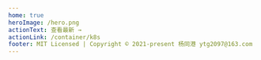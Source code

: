 ```yaml
---
home: true
heroImage: /hero.png
actionText: 查看最新 →
actionLink: /container/k8s
footer: MIT Licensed | Copyright © 2021-present 杨同港 ytg2097@163.com
---
```


